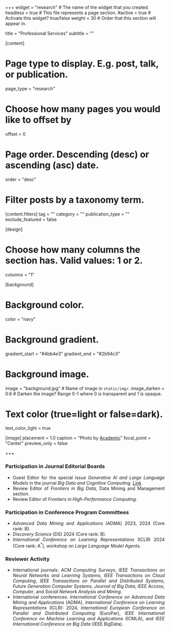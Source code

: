 +++
widget = "research"  # The name of the widget that you created.
headless = true  # This file represents a page section.
#active = true  # Activate this widget? true/false
weight = 30 # Order that this section will appear in.

title = "Professional Services"
subtitle = ""


[content]
  # Page type to display. E.g. post, talk, or publication.
  page_type = "research"
  
  
  # Choose how many pages you would like to offset by
  offset = 0

  # Page order. Descending (desc) or ascending (asc) date.
  order = "desc"

  # Filter posts by a taxonomy term.
  [content.filters]
    tag = ""
    category = ""
    publication_type = ""
    exclude_featured = false

[design]
  # Choose how many columns the section has. Valid values: 1 or 2.
  columns = "1"


[background]
  # Background color.
  color = "navy"
  
  # Background gradient.
  gradient_start = "#4bb4e3"
  gradient_end = "#2b94c3"
  
  # Background image.
  image = "background.jpg"  # Name of image in `static/img/`.
  image_darken = 0.6  # Darken the image? Range 0-1 where 0 is transparent and 1 is opaque.

  # Text color (true=light or false=dark).
  text_color_light = true

[image]
placement = 1.0
caption = "Photo by [Academic](https://sourcethemes.com/academic/)"
focal_point = "Center"
preview_only = false

+++
<div style="text-align: justify">
<h3>Participation in Journal Editorial Boards</h3>
        <ul>
            <li>Guest Editor for the special issue <em>Generative AI and Large Language Models</em> in the journal <em>Big Data and Cognitive Computing</em>. <a href="https://www.mdpi.com/journal/BDCC/special_issues/1XP11D36SD" target="_blank" class="btn btn-outline-primary my-1 mr-1 btn-sm"><i class="fas fa-link mr-1"></i>Link</a></li>
            <li>Review Editor of <em>Frontiers in Big Data</em>, Data Mining and Management section.</li>
            <li>Review Editor of <em>Frontiers in High-Performance Computing</em>.</li>
        </ul>
        <h3>Participation in Conference Program Committees</h3>
        <ul>
            <li><em>Advanced Data Mining and Applications</em> (ADMA) 2023, 2024 (Core rank: B).</li>
            <li><em>Discovery Science</em> (DS) 2024 (Core rank: B).</li>
            <li><em>International Conference on Learning Representations</em> (ICLR) 2024 (Core rank: A<sup>*</sup>), workshop on <em>Large Language Model Agents</em>.</li>
        </ul>
        <h3>Reviewer Activity</h3>
        <ul>
            <li>International journals:
                <em>ACM Computing Surveys</em>,
                <em>IEEE Transactions on Neural Networks and Learning Systems</em>,
                <em>IEEE Transactions on Cloud Computing</em>,
                <em>IEEE Transactions on Parallel and Distributed Systems</em>,
                <em>Future Generation Computer Systems</em>,
                <em>Journal of Big Data</em>,
                <em>IEEE Access</em>,
                <em>Computer</em>, and
                <em>Social Network Analysis and Mining</em>.
            </li>
            <li>International conferences:
                <em>International Conference on Advanced Data Mining and Applications</em> (ADMA),
                <em>International Conference on Learning Representations</em> (ICLR): 2024,
                <em>International European Conference on Parallel and Distributed Computing</em> (EuroPar),
                <em>IEEE International Conference on Machine Learning and Applications</em> (ICMLA), and
                <em>IEEE International Conference on Big Data</em> (IEEE BigData).
            </li>
        </ul>
</div>


